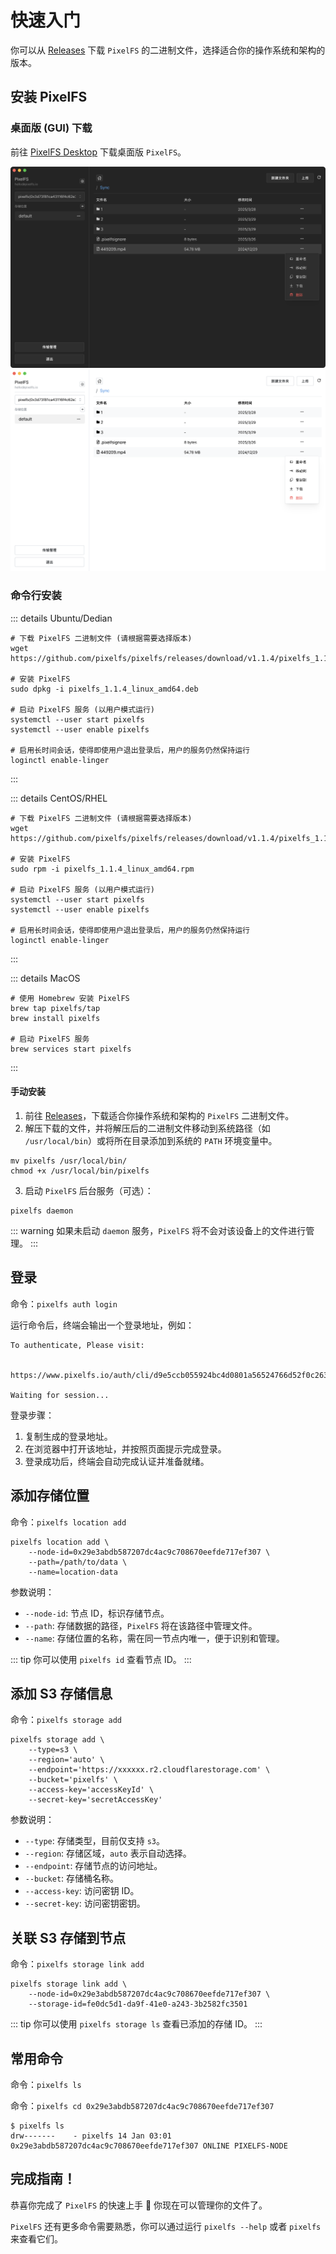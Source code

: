 # 快速入门

你可以从 [Releases](https://github.com/pixelfs/pixelfs/releases) 下载 `PixelFS` 的二进制文件，选择适合你的操作系统和架构的版本。

## 安装 PixelFS

### 桌面版 (GUI) 下载

前往 [PixelFS Desktop](https://github.com/pixelfs/pixelfs-desktop/releases) 下载桌面版 `PixelFS`。

![](../screenshots/dark_1.png)
![](../screenshots/light_1.png)

### 命令行安装

::: details Ubuntu/Dedian
```shell
# 下载 PixelFS 二进制文件 (请根据需要选择版本)
wget https://github.com/pixelfs/pixelfs/releases/download/v1.1.4/pixelfs_1.1.4_linux_amd64.deb

# 安装 PixelFS
sudo dpkg -i pixelfs_1.1.4_linux_amd64.deb

# 启动 PixelFS 服务 (以用户模式运行)
systemctl --user start pixelfs
systemctl --user enable pixelfs

# 启用长时间会话，使得即使用户退出登录后，用户的服务仍然保持运行
loginctl enable-linger
```
:::

::: details CentOS/RHEL
```shell
# 下载 PixelFS 二进制文件 (请根据需要选择版本)
wget https://github.com/pixelfs/pixelfs/releases/download/v1.1.4/pixelfs_1.1.4_linux_amd64.rpm

# 安装 PixelFS
sudo rpm -i pixelfs_1.1.4_linux_amd64.rpm

# 启动 PixelFS 服务 (以用户模式运行)
systemctl --user start pixelfs
systemctl --user enable pixelfs

# 启用长时间会话，使得即使用户退出登录后，用户的服务仍然保持运行
loginctl enable-linger
```
:::

::: details MacOS
```shell
# 使用 Homebrew 安装 PixelFS
brew tap pixelfs/tap
brew install pixelfs

# 启动 PixelFS 服务
brew services start pixelfs
```
:::

#### 手动安装

1. 前往 [Releases](https://github.com/pixelfs/pixelfs/releases)，下载适合你操作系统和架构的 `PixelFS` 二进制文件。
2. 解压下载的文件，并将解压后的二进制文件移动到系统路径（如 `/usr/local/bin`）或将所在目录添加到系统的 `PATH` 环境变量中。

```shell
mv pixelfs /usr/local/bin/
chmod +x /usr/local/bin/pixelfs
```

3. 启动 `PixelFS` 后台服务（可选）：

```shell
pixelfs daemon
```

::: warning
如果未启动 `daemon` 服务，`PixelFS` 将不会对该设备上的文件进行管理。
:::

## 登录

命令：`pixelfs auth login`

运行命令后，终端会输出一个登录地址，例如：

```text
To authenticate, Please visit:

    https://www.pixelfs.io/auth/cli/d9e5ccb055924bc4d0801a56524766d52f0c26397e9f431abb19ada6be9c16df

Waiting for session...
```

登录步骤：

1. 复制生成的登录地址。
2. 在浏览器中打开该地址，并按照页面提示完成登录。
3. 登录成功后，终端会自动完成认证并准备就绪。

## 添加存储位置

命令：`pixelfs location add`

```shell
pixelfs location add \
    --node-id=0x29e3abdb587207dc4ac9c708670eefde717ef307 \
    --path=/path/to/data \
    --name=location-data
```

参数说明：

- `--node-id`: 节点 ID，标识存储节点。
- `--path`: 存储数据的路径，`PixelFS` 将在该路径中管理文件。
- `--name`: 存储位置的名称，需在同一节点内唯一，便于识别和管理。

::: tip
你可以使用 `pixelfs id` 查看节点 ID。
:::

## 添加 S3 存储信息

命令：`pixelfs storage add`

```shell
pixelfs storage add \
	--type=s3 \
	--region='auto' \
	--endpoint='https://xxxxxx.r2.cloudflarestorage.com' \
	--bucket='pixelfs' \
	--access-key='accessKeyId' \
	--secret-key='secretAccessKey'
```

参数说明：

- `--type`: 存储类型，目前仅支持 `s3`。
- `--region`: 存储区域，`auto` 表示自动选择。
- `--endpoint`: 存储节点的访问地址。
- `--bucket`: 存储桶名称。
- `--access-key`: 访问密钥 ID。
- `--secret-key`: 访问密钥密钥。

## 关联 S3 存储到节点

命令：`pixelfs storage link add`

```shell
pixelfs storage link add \
    --node-id=0x29e3abdb587207dc4ac9c708670eefde717ef307 \
    --storage-id=fe0dc5d1-da9f-41e0-a243-3b2582fc3501
```

::: tip
你可以使用 `pixelfs storage ls` 查看已添加的存储 ID。
:::

## 常用命令

命令：`pixelfs ls`

命令：`pixelfs cd 0x29e3abdb587207dc4ac9c708670eefde717ef307`

```shell
$ pixelfs ls
drw-------    - pixelfs 14 Jan 03:01 0x29e3abdb587207dc4ac9c708670eefde717ef307 ONLINE PIXELFS-NODE
```

## 完成指南！

恭喜你完成了 `PixelFS` 的快速上手 🎉 你现在可以管理你的文件了。

`PixelFS` 还有更多命令需要熟悉，你可以通过运行 `pixelfs --help` 或者 `pixelfs` 来查看它们。


